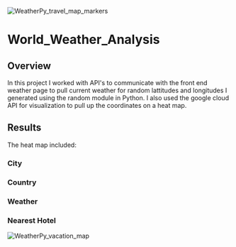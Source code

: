 ![WeatherPy_travel_map_markers](https://user-images.githubusercontent.com/83085800/138620305-f8c37b11-5514-468b-a6da-6b9f5cd7f36b.PNG)
# World_Weather_Analysis

## Overview
In this project I worked with API's to communicate with the front end weather page to pull current weather for random lattitudes and longitudes I generated using the random module in Python. I also used the google cloud API for visualization to pull up the coordinates on a heat map.

## Results
The heat map included:
### City
### Country
### Weather
### Nearest Hotel
![WeatherPy_vacation_map](https://user-images.githubusercontent.com/83085800/138620155-cd7feb15-f705-45a0-a683-d8684dfc6c63.png)
